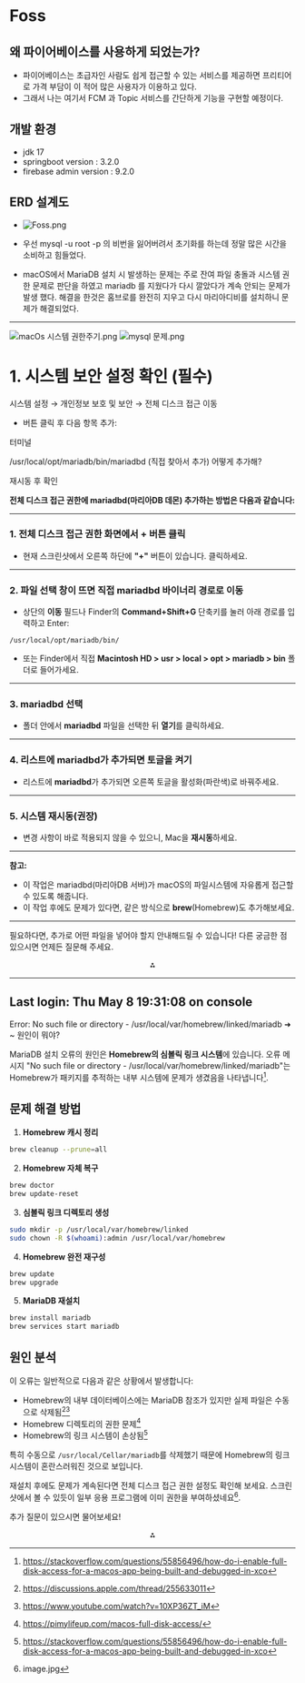 # Foss
## 왜 파이어베이스를 사용하게 되었는가?
- 파이어베이스는 초급자인 사람도 쉽게 접근할 수 있는 서비스를 제공하면 프리티어로 가격 부담이 이 적어 많은 사용자가 이용하고 있다.
- 그래서 나는 여기서 FCM 과 Topic 서비스를 간단하게 기능을 구현할 예정이다.
## 개발 환경
- jdk 17
- springboot version : 3.2.0
- firebase admin version : 9.2.0

## ERD 설계도
- ![Foss.png](capture%2Fmysql%2FFoss.png)

- 우선 mysql -u root -p 의 비번을 잃어버려서 초기화를 하는데 정말 많은 시간을 소비하고 힘들었다.
- macOS에서 MariaDB 설치 시 발생하는 문제는 주로 잔여 파일 충돌과 시스템 권한 문제로 판단을 하였고 mariadb 를 지웠다가 다시 깔았다가 계속 안되는 문제가 발생 했다. 해결을 한것은 홈브로를 완전히 지우고 다시 마리아디비를 설치하니 문제가 해결되었다.
---
![macOs 시스템 권한주기.png](capture%2Fmysql%2FmacOs%20%EC%8B%9C%EC%8A%A4%ED%85%9C%20%EA%B6%8C%ED%95%9C%EC%A3%BC%EA%B8%B0.png)
![mysql 문제.png](capture%2Fmysql%2Fmysql%20%EB%AC%B8%EC%A0%9C.png)
# 1. 시스템 보안 설정 확인 (필수)

시스템 설정 → 개인정보 보호 및 보안 → 전체 디스크 접근 이동

+ 버튼 클릭 후 다음 항목 추가:

터미널

/usr/local/opt/mariadb/bin/mariadbd (직접 찾아서 추가) 어떻게 추가해?

재시동 후 확인

**전체 디스크 접근 권한에 mariadbd(마리아DB 데몬) 추가하는 방법은 다음과 같습니다:**

---

### **1. 전체 디스크 접근 권한 화면에서 + 버튼 클릭**

- 현재 스크린샷에서 오른쪽 하단에 **"+"** 버튼이 있습니다. 클릭하세요.

---

### **2. 파일 선택 창이 뜨면 직접 mariadbd 바이너리 경로로 이동**

- 상단의 **이동** 필드나 Finder의 **Command+Shift+G** 단축키를 눌러
  아래 경로를 입력하고 Enter:

```
/usr/local/opt/mariadb/bin/
```

- 또는 Finder에서 직접 **Macintosh HD > usr > local > opt > mariadb > bin** 폴더로 들어가세요.

---

### **3. mariadbd 선택**

- 폴더 안에서 **mariadbd** 파일을 선택한 뒤 **열기**를 클릭하세요.

---

### **4. 리스트에 mariadbd가 추가되면 토글을 켜기**

- 리스트에 **mariadbd**가 추가되면 오른쪽 토글을 활성화(파란색)로 바꿔주세요.

---

### **5. 시스템 재시동(권장)**

- 변경 사항이 바로 적용되지 않을 수 있으니, Mac을 **재시동**하세요.

---

**참고:**

- 이 작업은 mariadbd(마리아DB 서버)가 macOS의 파일시스템에 자유롭게 접근할 수 있도록 해줍니다.
- 이 작업 후에도 문제가 있다면, 같은 방식으로 **brew**(Homebrew)도 추가해보세요.

---

필요하다면, 추가로 어떤 파일을 넣어야 할지 안내해드릴 수 있습니다!
다른 궁금한 점 있으시면 언제든 질문해 주세요.

<div style="text-align: center">⁂</div>

[^1]: image.jpg

[^2]: https://discussions.apple.com/thread/255633011

[^3]: https://pimylifeup.com/macos-full-disk-access/

[^4]: https://mjtsai.com/blog/2022/09/22/terminal-and-full-disk-access/

[^5]: https://support.apple.com/en-is/101653

[^6]: https://www.youtube.com/watch?v=10XP36ZT_iM

[^7]: https://stackoverflow.com/questions/55856496/how-do-i-enable-full-disk-access-for-a-macos-app-being-built-and-debugged-in-xco

[^8]: https://mariadb.com/kb/en/launching-mariadb-on-boot-on-macos-1015-catalina/

[^9]: https://www.reddit.com/r/macsysadmin/comments/pz9zoz/give_services_full_disk_access_via_terminal_or_by/

[^10]: https://faronics.kayako.com/article/332-how-to-enable-full-disk-access-on-macos-ventura

[^11]: https://velog.io/@jinkkung/MariaDB-installation-in-MacOS

[^12]: https://support.intego.com/hc/en-us/articles/360016683471-How-to-Enable-Full-Disk-Access-in-macOS

[^13]: https://discussions.apple.com/thread/251308068

[^14]: https://n8henrie.com/2018/11/how-to-give-full-disk-access-to-a-binary-in-macos-mojave/

[^15]: https://apple.stackexchange.com/questions/430583/macos-applications-disk-access-authorizations

[^16]: https://stackoverflow.com/questions/68140577/starting-mariadb-at-boot-on-macos-catalina

[^17]: https://support.apple.com/en-lb/guide/mac-help/mchlccb25729/mac

[^18]: https://github.com/orgs/Homebrew/discussions/1741

[^19]: https://www.youtube.com/watch?v=EuzmBrmr8qE

[^20]: https://apple.stackexchange.com/questions/351632/is-there-command-to-grant-full-disk-access-for-specific-application

[^21]: https://discussions.apple.com/thread/250719819


---
## Last login: Thu May  8 19:31:08 on console


Error: No such file or directory - /usr/local/var/homebrew/linked/mariadb
➜  ~
원인이 뭐야?

MariaDB 설치 오류의 원인은 **Homebrew의 심볼릭 링크 시스템**에 있습니다. 오류 메시지 "No such file or directory - /usr/local/var/homebrew/linked/mariadb"는 Homebrew가 패키지를 추적하는 내부 시스템에 문제가 생겼음을 나타냅니다[^7].

## 문제 해결 방법

1. **Homebrew 캐시 정리**

```bash
brew cleanup --prune=all
```

2. **Homebrew 자체 복구**

```bash
brew doctor
brew update-reset
```

3. **심볼릭 링크 디렉토리 생성**

```bash
sudo mkdir -p /usr/local/var/homebrew/linked
sudo chown -R $(whoami):admin /usr/local/var/homebrew
```

4. **Homebrew 완전 재구성**

```bash
brew update
brew upgrade
```

5. **MariaDB 재설치**

```bash
brew install mariadb
brew services start mariadb
```


## 원인 분석

이 오류는 일반적으로 다음과 같은 상황에서 발생합니다:

- Homebrew의 내부 데이터베이스에는 MariaDB 참조가 있지만 실제 파일은 수동으로 삭제됨[^2][^6]
- Homebrew 디렉토리의 권한 문제[^3]
- Homebrew의 링크 시스템이 손상됨[^7]

특히 수동으로 `/usr/local/Cellar/mariadb`를 삭제했기 때문에 Homebrew의 링크 시스템이 혼란스러워진 것으로 보입니다.

재설치 후에도 문제가 계속된다면 전체 디스크 접근 권한 설정도 확인해 보세요. 스크린샷에서 볼 수 있듯이 일부 응용 프로그램에 이미 권한을 부여하셨네요[^1].

추가 질문이 있으시면 물어보세요!

<div style="text-align: center">⁂</div>

[^1]: image.jpg

[^2]: https://stackoverflow.com/questions/20448822/mariadb-homebrew-install-errors

[^3]: https://github.com/orgs/Homebrew/discussions/5514

[^4]: https://apple.stackexchange.com/questions/381546/macos-catalina-homebrew-mariadb-installation-issues

[^5]: https://mariadb.com/kb/en/installing-mariadb-on-macos-using-homebrew/

[^6]: https://time-map-installer.tistory.com/238

[^7]: https://penguin-kim.tistory.com/41

[^8]: https://mariadb.com/resources/blog/installing-mariadb-10-1-16-on-mac-os-x-with-homebrew/

[^9]: https://mariadb.com/kb/ko/installing-mariadb-on-macos-using-homebrew/

[^10]: https://velog.io/@skwx50000/mac-m1OS-Monterey-homebrew를-이용하여-mac에-mariadb설치-및-에러-수정

[^11]: https://github.com/Homebrew/homebrew-core/issues/1272

[^12]: https://laracasts.com/discuss/channels/servers/homebrew-mariadbmysql-socket-issues

[^13]: https://www.bytebase.com/reference/mariadb/how-to/how-to-install-mariadb-client-on-mac-ubuntu-centos-windows/

[^14]: https://superuser.com/questions/435442/symlink-error-when-installing-mysql-via-homebrew

[^15]: https://stackoverflow.com/questions/19398823/issue-404-trying-to-install-mariadb-via-homebrew-on-mac

[^16]: https://velog.io/@jeongs/오류발생-no-such-file-or-directory-opthomebrewbinbrew

[^17]: https://www.geuni.tech/en/macos/brew_no_such_file_or_directory

[^18]: https://delightpip.tistory.com/207

[^19]: https://github.com/orgs/Homebrew/discussions/3410

[^20]: https://stackoverflow.com/questions/54543697/not-able-to-install-anything-because-of-brew-no-such-file-or-directory-error

[^21]: https://github.com/Homebrew/legacy-homebrew/issues/31760

[^22]: https://mariadb.com/kb/en/what-to-do-if-mariadb-doesnt-start/

[^23]: https://apple.stackexchange.com/questions/304157/homebrew-mxcl-mysql2274-service-could-not-initialize-unable-to-set-current

[^24]: https://mariadb.com/kb/en/installing-mariadb-on-macos-using-homebrew/

[^25]: https://camillehdl.dev/troubleshoot-homebrew-mysql-mariadb-apple-silicon/

[^26]: https://apple.stackexchange.com/questions/459965/get-homebrew-to-re-create-executable-symlinks-for-an-installed-package-ghostscr

[^27]: https://velog.io/@cdspacenoob/Maria00

[^28]: https://www.bytebase.com/reference/mariadb/how-to/how-to-install-mariadb-client-on-mac-ubuntu-centos-windows/

[^29]: https://docs.brew.sh/Common-Issues

[^30]: https://github.com/willbryant/kitchen_sync/issues/46

[^31]: https://superuser.com/questions/925240/brew-installed-linked-but-not-found

[^32]: https://stackoverflow.com/questions/26647412/homebrew-could-not-symlink-usr-local-bin-is-not-writable

[^33]: https://github.com/orgs/Homebrew/discussions/5514

[^34]: https://www.reddit.com/r/macgaming/comments/159ng2c/unexpected_error_during_the_brew_link_step/

[^35]: https://yudeokrin.github.io/posts/2022-08-08-page19

[^36]: https://github.com/orgs/Homebrew/discussions/1741

[^37]: https://andycarter.dev/blog/resolving-post-install-issue-with-mariadb-install-via-homebrew

[^38]: https://docs.brew.sh/Troubleshooting

[^39]: https://superuser.com/questions/1731453/why-cant-i-start-mariadb-as-a-service-on-macos-with-brew

[^40]: https://laracasts.com/discuss/channels/servers/homebrew-mariadbmysql-socket-issues

[^41]: https://github.com/orgs/Homebrew/discussions/3114

[^42]: https://stackoverflow.com/questions/78866031/mariadb-on-mac-via-homebrew-mysql-impossible-after-computer-restart

[^43]: https://stackoverflow.com/questions/63421566/homebrew-mariadb-10-4-13-not-found-forced-updated-to-10-5-5-and-now-i-cannot-s

[^44]: https://velog.io/@hohomi/Trouble-Shooting-230509

[^45]: https://laracasts.com/discuss/channels/general-discussion/brew-install-mariadb-error

[^46]: https://gist.github.com/irazasyed/a74766108b4630fc5c7c822df23526e8

[^47]: https://light-tree.tistory.com/245

[^48]: https://velog.io/@thedev_junyoung/DBMysql-%EC%84%A4%EC%B9%98ERROR-2002-ERROR1045-mac

[^49]: https://www.reddit.com/r/youtubedl/comments/1f8jow3/error_no_such_file_or_directory/

[^50]: https://velog.io/@skwx50000/mac-m1OS-Monterey-homebrew를-이용하여-mac에-mariadb설치-및-에러-수정

[^51]: https://time-map-installer.tistory.com/238

